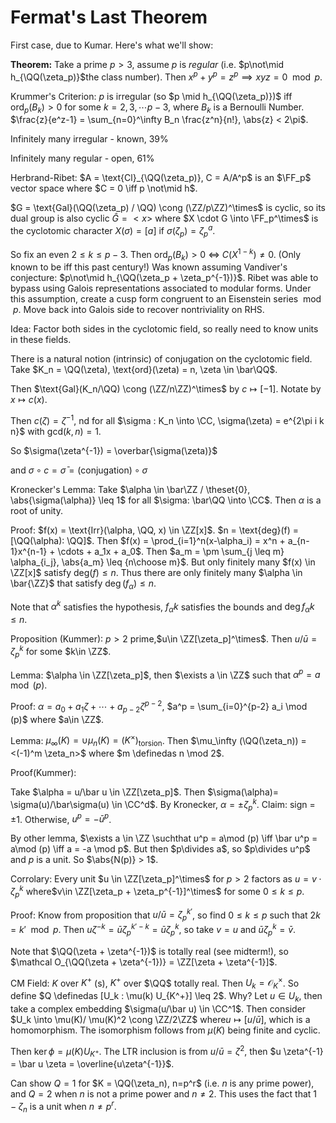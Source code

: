 # Fermat's Last Theorem

First case, due to Kumar. Here's what we'll show:

**Theorem:** Take a prime $p > 3$, assume $p$ is *regular* (i.e. $p\not\mid h_{\QQ(\zeta_p)}$the class number). Then $x^p + y^p = z^p \implies xyz = 0 \mod p$.

Krummer's Criterion: $p$ is irregular (so $p \mid h_{\QQ(\zeta_p)})$ iff $\text{ord}_p(B_k) > 0$ for some $k = 2,3,\cdots p-3$, where $B_k$ is a Bernoulli Number. 
$\frac{z}{e^z-1} = \sum_{n=0}^\infty B_n \frac{z^n}{n!}, \abs{z} < 2\pi$.

Infinitely many irregular - known, 39%

Infinitely many regular - open, 61%



Herbrand-Ribet: $A = \text{Cl}_{\QQ(\zeta_p)}, C = A/A^p$ is an $\FF_p$ vector space where $C = 0 \iff p \not\mid h$.

$G = \text{Gal}(\QQ(\zeta_p) / \QQ) \cong (\ZZ/p\ZZ)^\times$ is cyclic, so its dual group is also cyclic $\hat G = <x>$ where $X \cdot G \into \FF_p^\times$ is the cyclotomic character $X(\sigma) = [a]$ if $\sigma(\zeta_p) = \zeta_p^a$.



So fix an even $2 \leq k \leq p-3$. Then $\text{ord}_p(B_k) > 0$ $\iff$ $C(X^{1-k}) \neq 0$. (Only known to be iff this past century!)
Was known assuming Vandiver's conjecture: $p\not\mid h_{\QQ(\zeta_p + \zeta_p^{-1})}$. Ribet was able to bypass using Galois representations associated to modular forms. Under this assumption, create a cusp form congruent to an Eisenstein series$\mod p$. Move back into Galois side to recover nontriviality on RHS.

Idea: Factor both sides in the cyclotomic field, so really need to know units in these fields.

There is a natural notion (intrinsic) of conjugation on the cyclotomic field. Take $K_n = \QQ(\zeta), \text{ord}(\zeta) = n, \zeta \in \bar\QQ$.

Then $\text{Gal}(K_n/\QQ) \cong (\ZZ/n\ZZ)^\times$ by $c \mapsto [-1]$. Notate by $x \mapsto c(x)$.

Then $c(\zeta) = \zeta^{-1}$, nd for all $\sigma : K_n \into \CC, \sigma(\zeta) = e^{2\pi i k n}$ with $\text{gcd}(k,n) = 1$.

So $\sigma(\zeta^{-1}) = \overbar{\sigma(\zeta)}$

and $\sigma \circ c = \bar\sigma = \text{(conjugation)} \circ \sigma$



Kronecker's Lemma: Take $\alpha \in \bar\ZZ / \theset{0}, \abs{\sigma(\alpha)} \leq 1$ for all $\sigma: \bar\QQ \into \CC$. Then $\alpha$ is a root of unity.

Proof: $f(x) = \text{Irr}(\alpha, \QQ, x) \in \ZZ[x]$. $n = \text{deg}(f) = [\QQ(\alpha): \QQ]$. Then $f(x) = \prod_{i=1}^n(x-\alpha_i) = x^n + a_{n-1}x^{n-1} + \cdots + a_1x + a_0$. Then $a_m = \pm \sum_{j \leq m} \alpha_{i_j}, \abs{a_m} \leq {n\choose m}$. But only finitely many $f(x) \in \ZZ[x]$ satisfy $\text{deg}(f) \leq n$. Thus there are only finitely many $\alpha \in \bar{\ZZ}$ that satisfy $\deg(f_\alpha) \leq n$. 

Note that $\alpha^k$ satisfies the hypothesis, $f_\alpha k$ satisfies the bounds and $\deg f_\alpha k \leq n$.



Proposition (Kummer): $p > 2$ prime,$u\in \ZZ[\zeta_p]^\times$. Then $u/\bar u = \zeta_p^k$ for some $k\in \ZZ$.

Lemma: $\alpha \in \ZZ[\zeta_p]$, then $\exists a \in \ZZ$ such that $\alpha^p = a \mod (p)$.

Proof: $\alpha = a_0 + a_1\zeta + \cdots + a_{p-2}\zeta^{p-2}$, $a^p = \sum_{i=0}^{p-2} a_i \mod (p)$ where $a\in \ZZ$.

Lemma: $\mu_\infty(K) = \cup \mu_n(K) = (K^\times)_\text{torsion}$. Then $\mu_\infty (\QQ(\zeta_n)) = <(-1)^m \zeta_n>$ where $m \definedas n \mod 2$.



Proof(Kummer):

Take $\alpha = u/\bar u \in \ZZ[\zeta_p]$. Then $\sigma(\alpha)= \sigma(u)/\bar\sigma(u) \in \CC^d$.
By Kronecker, $\alpha = \pm \zeta_p^k$. Claim: sign = $\pm1$. Otherwise, $u^p = -\bar u^{p}$.

By other lemma, $\exists a \in \ZZ \suchthat u^p  = a\mod (p) \iff \bar u^p = a\mod (p) \iff a = -a \mod p$. But then $p\divides a$, so $p\divides u^p$ and $p$ is a unit. So $\abs{N(p)} > 1$.



Corrolary: Every unit $u \in \ZZ[\zeta_p]^\times$ for $p > 2$ factors as $u = v \cdot \zeta_p^k$ where$v\in \ZZ[\zeta_p + \zeta_p^{-1}]^\times$ for some $0 \leq k \leq p$.

Proof: Know from proposition that $u/\bar u = \zeta_p^{k'}$, so find $0 \leq k \leq p$ such that $2k = k' \mod p$. Then $u \zeta^{-k} = \bar u \zeta_p^{k' - k} = \bar u \zeta_p^k$, so take $v=u$ and $\bar u \zeta_p^k = \bar v$.

Note that $\QQ(\zeta + \zeta^{-1})$ is totally real (see midterm!), so $\mathcal O_{\QQ(\zeta + \zeta^{-1})} = \ZZ[\zeta + \zeta^{-1}]$.

CM Field: $K$ over $K^+$ (s), $K^+$ over $\QQ$ totally real. Then $U_k = \mathcal O_K^\times$. So define $Q \definedas [U_k : \mu(k) U_{K^+}] \leq 2$. Why? Let $u \in U_k$, then take a complex embedding $\sigma(u/\bar u) \in \CC^1$. Then consider $U_k \into \mu(K)/ \mu(K)^2 \cong \ZZ/2\ZZ$ where$u \mapsto [u/\bar u]$, which is a homomorphism. The isomorphism follows from $\mu(K)$ being finite and cyclic.

Then $\ker \phi = \mu(K) U_{K^+}$. The LTR inclusion is from $u / \bar u = \zeta^2$, then $u \zeta^{-1} = \bar u \zeta = \overline{u\zeta^{-1}}$.

Can show $Q=1$ for $K = \QQ(\zeta_n), n=p^r$ (i.e. $n$ is any prime power), and $Q=2$ when $n$ is not a prime power and $n\neq 2$. This uses the fact that $1 - \zeta_n$ is a unit when $n\neq p^r$.

